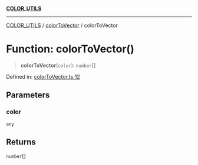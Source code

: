 [**COLOR_UTILS**](../../README.md)

***

[COLOR_UTILS](../../README.md) / [colorToVector](../README.md) / colorToVector

# Function: colorToVector()

> **colorToVector**(`color`): `number`[]

Defined in: [colorToVector.ts:12](https://github.com/dailker/everyutil/blob/88c583cdd8386be54599315f93f88880d20b94f3/src/color/colorToVector.ts#L12)

## Parameters

### color

`any`

## Returns

`number`[]
